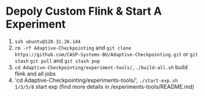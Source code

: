# Depoly Custom Flink & Start A Experiment
1. `ssh ubuntu@128.31.26.144`
2. `rm -rf Adaptive-Checkpointing` and `git clone https://github.com/CASP-Systems-BU/Adaptive-Checkpointing.git` or `git stash` `git pull` and `git stash pop`
3. `cd Adaptive-Checkpointing/experiment-tools/`, `./build-all.sh` build flink and all jobs
4. 'cd Adaptive-Checkpointing/experiments-tools/', `./start-exp.sh 1/3/5/8` start exp (find more details in /experiments-tools/README.md)

